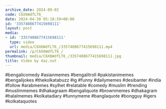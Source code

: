 ```yaml
---
archive_date: 2024-09-02
code: C6X6WdfLT6_
date: 2024-04-30 05:18:59+00:00
id: '3357408677415698111'
layout: post
media:
- id: '3357408677415698111'
  type: video
  url: media/C6X6WdfLT6_/3357408677415698111.mp4
permalink: /p/C6X6WdfLT6_/
thumbnail: media/C6X6WdfLT6_/3357408677415698111.jpg
title: Video by daz.nut
---
```


#bengalicomedy #asianmemes #bengalitroll #pakistanimemes #bengalijokes #thekolkatabuzz #ig #funny #dailymemes #desibanter #india #follow #arabmemes #sylhet #relatable #comedy #muslim #trending #muslimmemes #dhakagraam #bengaliquote #brownmemes #dhakagram #halalmemes #kolkatadiary #funnymeme #banglaquote #bongguy #igers #kolkataquotes